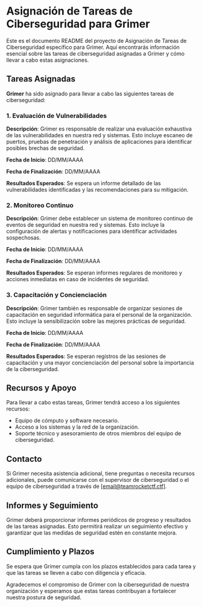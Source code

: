 # Asignación de Tareas de Ciberseguridad para Grimer

Este es el documento README del proyecto de Asignación de Tareas de Ciberseguridad específico para Grimer. Aquí encontrarás información esencial sobre las tareas de ciberseguridad asignadas a Grimer y cómo llevar a cabo estas asignaciones.

## Tareas Asignadas

**Grimer** ha sido asignado para llevar a cabo las siguientes tareas de ciberseguridad:

### 1. Evaluación de Vulnerabilidades

**Descripción**: Grimer es responsable de realizar una evaluación exhaustiva de las vulnerabilidades en nuestra red y sistemas. Esto incluye escaneo de puertos, pruebas de penetración y análisis de aplicaciones para identificar posibles brechas de seguridad.

**Fecha de Inicio**: DD/MM/AAAA

**Fecha de Finalización**: DD/MM/AAAA

**Resultados Esperados**: Se espera un informe detallado de las vulnerabilidades identificadas y las recomendaciones para su mitigación.

### 2. Monitoreo Continuo

**Descripción**: Grimer debe establecer un sistema de monitoreo continuo de eventos de seguridad en nuestra red y sistemas. Esto incluye la configuración de alertas y notificaciones para identificar actividades sospechosas.

**Fecha de Inicio**: DD/MM/AAAA

**Fecha de Finalización**: DD/MM/AAAA

**Resultados Esperados**: Se esperan informes regulares de monitoreo y acciones inmediatas en caso de incidentes de seguridad.

### 3. Capacitación y Concienciación

**Descripción**: Grimer también es responsable de organizar sesiones de capacitación en seguridad informática para el personal de la organización. Esto incluye la sensibilización sobre las mejores prácticas de seguridad.

**Fecha de Inicio**: DD/MM/AAAA

**Fecha de Finalización**: DD/MM/AAAA

**Resultados Esperados**: Se esperan registros de las sesiones de capacitación y una mayor concienciación del personal sobre la importancia de la ciberseguridad.

## Recursos y Apoyo

Para llevar a cabo estas tareas, Grimer tendrá acceso a los siguientes recursos:

- Equipo de cómputo y software necesario.
- Acceso a los sistemas y la red de la organización.
- Soporte técnico y asesoramiento de otros miembros del equipo de ciberseguridad.

## Contacto

Si Grimer necesita asistencia adicional, tiene preguntas o necesita recursos adicionales, puede comunicarse con el supervisor de ciberseguridad o el equipo de ciberseguridad a través de [email@teamrocketctf.ctf].

## Informes y Seguimiento

Grimer deberá proporcionar informes periódicos de progreso y resultados de las tareas asignadas. Esto permitirá realizar un seguimiento efectivo y garantizar que las medidas de seguridad estén en constante mejora.

## Cumplimiento y Plazos

Se espera que Grimer cumpla con los plazos establecidos para cada tarea y que las tareas se lleven a cabo con diligencia y eficacia.

Agradecemos el compromiso de Grimer con la ciberseguridad de nuestra organización y esperamos que estas tareas contribuyan a fortalecer nuestra postura de seguridad.
